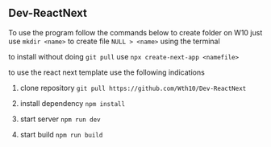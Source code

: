 ## Dev-ReactNext

To use the program follow the commands below to create folder on W10 just use `mkdir <name>` to create file `NULL > <name>` using the terminal

to install without doing `git pull` use `npx create-next-app <namefile>`

to use the react next template use the following indications

1. clone repository `git pull https://github.com/Wth10/Dev-ReactNext`

2. install dependency `npm install`

3. start server `npm run dev`

4. start build `npm run build`
